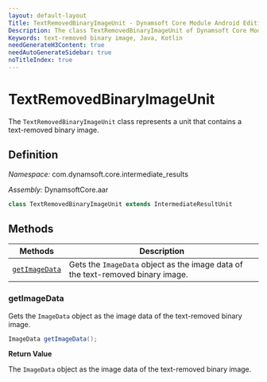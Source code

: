 ```yaml
---
layout: default-layout
Title: TextRemovedBinaryImageUnit - Dynamsoft Core Module Android Edition API Reference
Description: The class TextRemovedBinaryImageUnit of Dynamsoft Core Module represents a unit that contains a text-removed binary image.
Keywords: text-removed binary image, Java, Kotlin
needGenerateH3Content: true
needAutoGenerateSidebar: true
noTitleIndex: true
---
```


# TextRemovedBinaryImageUnit

The `TextRemovedBinaryImageUnit` class represents a unit that contains a text-removed binary image.

## Definition

*Namespace:* com.dynamsoft.core.intermediate_results

*Assembly:* DynamsoftCore.aar

```java
class TextRemovedBinaryImageUnit extends IntermediateResultUnit
```

## Methods

| Methods | Description |
| ------- | ----------- |
| [`getImageData`](#getimagedata) | Gets the `ImageData` object as the image data of the text-removed binary image. |

### getImageData

Gets the `ImageData` object as the image data of the text-removed binary image.

```java
ImageData getImageData();
```

**Return Value**

The `ImageData` object as the image data of the text-removed binary  image.
